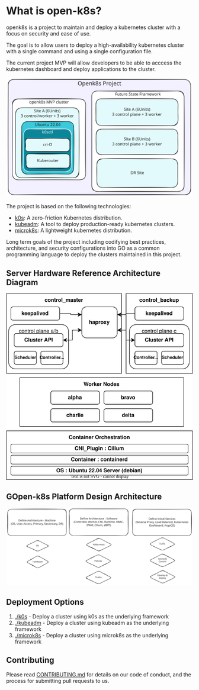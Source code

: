 # What is open-k8s?

openk8s is a project to maintain and deploy a kubernetes cluster with a focus on security and ease of use.

The goal is to allow users to deploy a high-availability kubernetes cluster with a single command and using a single configuration file.

The current project MVP will allow developers to be able to acccess the kubernetes dashboard and deploy applications to the cluster.

![openk8s MVP Design and Future State Concept](.images/openk8s_concept.svg)

The project is based on the following technologies:
- [k0s](https://k0sproject.io/): A zero-friction Kubernetes distribution.
- [kubeadm](https://kubernetes.io/docs/setup/production-environment/tools/kubeadm/): A tool to deploy production-ready kubernetes clusters.
- [microk8s](https://microk8s.io/): A lightweight kubernetes distribution.

Long term goals of the project including codifying best practices, architecture, and security configurations into GO as a common programming language to deploy the clusters maintained in this project.

## Server Hardware Reference Architecture Diagram

![Testing Hardware Reference Architecture](.images/kube-one.svg)

## GOpen-k8s Platform Design Architecture

![Software Design Architecture](.images/gopenk8s.svg)

## Deployment Options

1. [./k0s](./k0s) - Deploy a cluster using k0s as the underlying framework
2. [./kubeadm](./kubeadm) - Deploy a cluster using kubeadm as the underlying framework
3. [./microk8s](./microk8s) - Deploy a cluster using microk8s as the underlying framework

## Contributing

Please read [CONTRIBUTING.md](./CONTRIBUTING.md) for details on our code of conduct, and the process for submitting pull requests to us.
